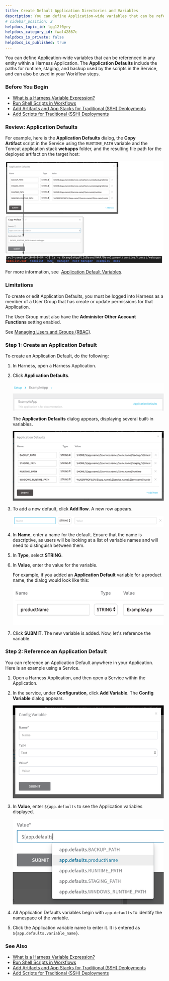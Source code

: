 ```yaml
---
title: Create Default Application Directories and Variables
description: You can define Application-wide variables that can be referenced in any entity within a Harness Application. The Application Defaults include the paths for runtime, staging, and backup used by the sc…
# sidebar_position: 2
helpdocs_topic_id: lgg12f0yry
helpdocs_category_id: fwal42867c
helpdocs_is_private: false
helpdocs_is_published: true
---
```


You can define Application-wide variables that can be referenced in any entity within a Harness Application. The **Application Defaults** include the paths for runtime, staging, and backup used by the scripts in the Service, and can also be used in your Workflow steps.

### Before You Begin

* [What is a Harness Variable Expression?](https://docs.harness.io/article/9dvxcegm90-variables)
* [Run Shell Scripts in Workflows](../workflows/capture-shell-script-step-output.md)
* [Add Artifacts and App Stacks for Traditional (SSH) Deployments](../../traditional-deployments/add-artifacts-for-ssh-deployments.md)
* [Add Scripts for Traditional (SSH) Deployments](../../traditional-deployments/add-deployment-specs-for-traditional-ssh-deployments.md)

### Review: Application Defaults

For example, here is the **Application Defaults** dialog, the **Copy Artifact** script in the Service using the `RUNTIME_PATH` variable and the Tomcat application stack **webapps** folder, and the resulting file path for the deployed artifact on the target host:

![](./static/set-default-application-directories-as-variables-00.png)

For more information, see  [Application Default Variables](https://docs.harness.io/article/9dvxcegm90-variables#application_default_variables).

### Limitations

To create or edit Application Defaults, you must be logged into Harness as a member of a User Group that has create or update permissions for that Application.

The User Group must also have the **Administer Other Account Functions** setting enabled.

See [Managing Users and Groups (RBAC)](https://docs.harness.io/article/ven0bvulsj-users-and-permissions).

### Step 1: Create an Application Default

To create an Application Default, do the following:

1. In Harness, open a Harness Application.
2. Click **Application Defaults**.

   ![](./static/set-default-application-directories-as-variables-01.png)
   
   The **Application Defaults** dialog appears, displaying several built-in variables.
   
   ![](./static/set-default-application-directories-as-variables-02.png)
3. To add a new default, click **Add Row**. A new row appears.
  
   ![](./static/set-default-application-directories-as-variables-03.png)
   
4. In **Name**, enter a name for the default. Ensure that the name is descriptive, as users will be looking at a list of variable names and will need to distinguish between them.
5. In **Type**, select **STRING**.
6. In **Value**, enter the value for the variable.  
  
   For example, if you added an **Application Default** variable for a product name, the dialog would look like this:

   ![](./static/set-default-application-directories-as-variables-04.png)
   
7. Click **SUBMIT**. The new variable is added. Now, let's reference the variable.

### Step 2: Reference an Application Default

You can reference an Application Default anywhere in your Application. Here is an example using a Service.

1. Open a Harness Application, and then open a Service within the Application.
2. In the service, under **Configuration**, click **Add Variable**. The **Config Variable** dialog appears.

   ![](./static/set-default-application-directories-as-variables-05.png)
   
3. In **Value**, enter `${app.defaults` to see the Application variables displayed.
  
   ![](./static/set-default-application-directories-as-variables-06.png)
   
4. All Application Defaults variables begin with `app.defaults` to identify the namespace of the variable.
5. Click the Application variable name to enter it. It is entered as `${app.defaults.variable_name}`.

### See Also

* [What is a Harness Variable Expression?](https://docs.harness.io/article/9dvxcegm90-variables)
* [Run Shell Scripts in Workflows](../workflows/capture-shell-script-step-output.md)
* [Add Artifacts and App Stacks for Traditional (SSH) Deployments](../../traditional-deployments/add-artifacts-for-ssh-deployments.md)
* [Add Scripts for Traditional (SSH) Deployments](../../traditional-deployments/add-deployment-specs-for-traditional-ssh-deployments.md)

